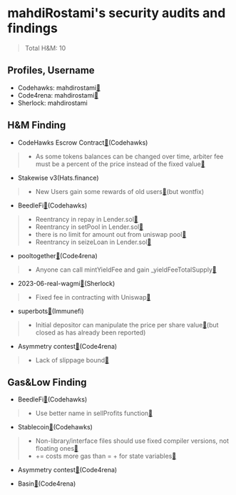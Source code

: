 # mahdiRostami's security audits and findings

> Total H&M: 10

## Profiles, Username
- Codehawks: mahdirostami[:link:](https://www.codehawks.com/profile/clk52jmr9000el008w4z3a043)<br>
- Code4rena: mahdirostami[:link:](https://code4rena.com/@mahdirostami)<br>
- Sherlock:  mahdirostami<be>

## H&M Finding

- CodeHawks Escrow Contract[:link:](https://www.codehawks.com/contests/cljyfxlc40003jq082s0wemya)(Codehawks)
> - As some tokens balances can be changed over time, arbiter fee must be a percent of the price instead of the fixed value[:link:](https://github.com/Cyfrin/2023-07-escrow/issues/145)

- Stakewise v3(Hats.finance)
> - New Users gain some rewards of old users[:link:](https://github.com/hats-finance/StakeWise-0xd91cd6ed6c9a112fdc112b1a3c66e47697f522cd/issues/98)(but wontfix)

- BeedleFi[:link:](https://www.codehawks.com/contests/clkbo1fa20009jr08nyyf9wbx)(Codehawks)
> - Reentrancy in repay in Lender.sol[:link:](https://github.com/Cyfrin/2023-07-beedle/issues/136)
> - Reentrancy in setPool in Lender.sol[:link:](https://github.com/Cyfrin/2023-07-beedle/issues/130)
> - there is no limit for amount out from uniswap pool[:link:](https://github.com/Cyfrin/2023-07-beedle/issues/73)
> - Reentrancy in seizeLoan in Lender.sol[:link:](https://github.com/Cyfrin/2023-07-beedle/issues/137)

- pooltogether[:link:](https://code4rena.com/contests/2023-07-pooltogether)(Code4rena)
> - Anyone can call mintYieldFee and gain _yieldFeeTotalSupply[:link:](https://github.com/0xmahdirostami/audits/blob/main/Code4rena/anyone%20can%20call%20mintYieldFee%20and%20gain%20_yieldFeeTotalSupply.md)

- 2023-06-real-wagmi[:link:](https://app.sherlock.xyz/audits/contests/88)(Sherlock)
> - Fixed fee in contracting with Uniswap[:link:](https://github.com/0xmahdirostami/audits/blob/main/Sherlock/Fixed%20fee%20in%20contracting%20with%20Uniswap.md)

- superbots[:link:](https://immunefi.com/bounty/superbots/)(Immunefi)
> - Initial depositor can manipulate the price per share value[:link:](https://github.com/0xmahdirostami/audits/blob/main/Immunefi/Initial%20depositor%20can%20manipulate%20the%20price%20per%20share%20value.md)(but closed as has already been reported)

- Asymmetry contest[:link:](https://code4rena.com/reports/2023-03-asymmetry)(Code4rena)
> - Lack of slippage bound[:link:](https://github.com/0xmahdirostami/audits/blob/main/Code4rena/Lack%20of%20slippage%20bound.md)

## Gas&Low Finding

- BeedleFi[:link:](https://www.codehawks.com/contests/clkbo1fa20009jr08nyyf9wbx)(Codehawks)
> - Use better name in sellProfits function[:link:](https://github.com/Cyfrin/2023-07-beedle/issues/128)

- Stablecoin[:link:](https://www.codehawks.com/contests/cljx3b9390009liqwuedkn0m0)(Codehawks)
> - Non-library/interface files should use fixed compiler versions, not floating ones[:link:](https://github.com/Cyfrin/2023-07-foundry-defi-stablecoin/issues/117)
> - <x> += <y> costs more gas than <x> = <x> + <y> for state variables[:link:](https://github.com/Cyfrin/2023-07-foundry-defi-stablecoin/issues/119)

- Asymmetry contest[:link:](https://code4rena.com/reports/2023-03-asymmetry)(Code4rena)

- Basin[:link:](https://code4rena.com/contests/2023-07-basin)(Code4rena)



